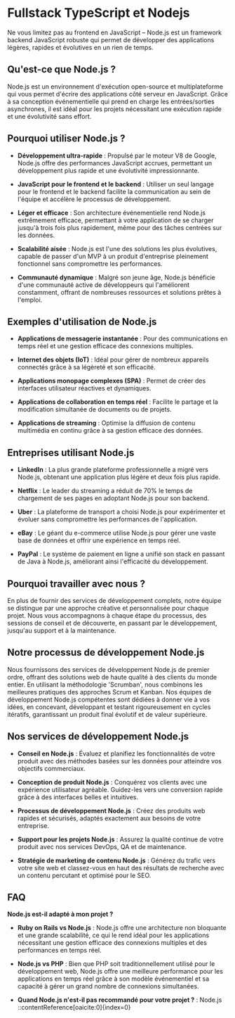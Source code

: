# Fullstack TypeScript et Nodejs

Ne vous limitez pas au frontend en JavaScript – Node.js est un framework backend JavaScript robuste qui permet de développer des applications légères, rapides et évolutives en un rien de temps.

## Qu'est-ce que Node.js ?

Node.js est un environnement d'exécution open-source et multiplateforme qui vous permet d'écrire des applications côté serveur en JavaScript. Grâce à sa conception événementielle qui prend en charge les entrées/sorties asynchrones, il est idéal pour les projets nécessitant une exécution rapide et une évolutivité sans effort.

## Pourquoi utiliser Node.js ?

- **Développement ultra-rapide** : Propulsé par le moteur V8 de Google, Node.js offre des performances JavaScript accrues, permettant un développement plus rapide et une évolutivité impressionnante.

- **JavaScript pour le frontend et le backend** : Utiliser un seul langage pour le frontend et le backend facilite la communication au sein de l'équipe et accélère le processus de développement.

- **Léger et efficace** : Son architecture événementielle rend Node.js extrêmement efficace, permettant à votre application de se charger jusqu'à trois fois plus rapidement, même pour des tâches centrées sur les données.

- **Scalabilité aisée** : Node.js est l'une des solutions les plus évolutives, capable de passer d'un MVP à un produit d'entreprise pleinement fonctionnel sans compromettre les performances.

- **Communauté dynamique** : Malgré son jeune âge, Node.js bénéficie d'une communauté active de développeurs qui l'améliorent constamment, offrant de nombreuses ressources et solutions prêtes à l'emploi.

## Exemples d'utilisation de Node.js

- **Applications de messagerie instantanée** : Pour des communications en temps réel et une gestion efficace des connexions multiples.

- **Internet des objets (IoT)** : Idéal pour gérer de nombreux appareils connectés grâce à sa légèreté et son efficacité.

- **Applications monopage complexes (SPA)** : Permet de créer des interfaces utilisateur réactives et dynamiques.

- **Applications de collaboration en temps réel** : Facilite le partage et la modification simultanée de documents ou de projets.

- **Applications de streaming** : Optimise la diffusion de contenu multimédia en continu grâce à sa gestion efficace des données.

## Entreprises utilisant Node.js

- **LinkedIn** : La plus grande plateforme professionnelle a migré vers Node.js, obtenant une application plus légère et deux fois plus rapide.

- **Netflix** : Le leader du streaming a réduit de 70% le temps de chargement de ses pages en adoptant Node.js pour son backend.

- **Uber** : La plateforme de transport a choisi Node.js pour expérimenter et évoluer sans compromettre les performances de l'application.

- **eBay** : Le géant du e-commerce utilise Node.js pour gérer une vaste base de données et offrir une expérience en temps réel.

- **PayPal** : Le système de paiement en ligne a unifié son stack en passant de Java à Node.js, améliorant ainsi l'efficacité du développement.

## Pourquoi travailler avec nous ?

En plus de fournir des services de développement complets, notre équipe se distingue par une approche créative et personnalisée pour chaque projet. Nous vous accompagnons à chaque étape du processus, des sessions de conseil et de découverte, en passant par le développement, jusqu'au support et à la maintenance.

## Notre processus de développement Node.js

Nous fournissons des services de développement Node.js de premier ordre, offrant des solutions web de haute qualité à des clients du monde entier. En utilisant la méthodologie 'Scrumban', nous combinons les meilleures pratiques des approches Scrum et Kanban. Nos équipes de développement Node.js compétentes sont dédiées à donner vie à vos idées, en concevant, développant et testant rigoureusement en cycles itératifs, garantissant un produit final évolutif et de valeur supérieure.

## Nos services de développement Node.js

- **Conseil en Node.js** : Évaluez et planifiez les fonctionnalités de votre produit avec des méthodes basées sur les données pour atteindre vos objectifs commerciaux.

- **Conception de produit Node.js** : Conquérez vos clients avec une expérience utilisateur agréable. Guidez-les vers une conversion rapide grâce à des interfaces belles et intuitives.

- **Processus de développement Node.js** : Créez des produits web rapides et sécurisés, adaptés exactement aux besoins de votre entreprise.

- **Support pour les projets Node.js** : Assurez la qualité continue de votre produit avec nos services DevOps, QA et de maintenance.

- **Stratégie de marketing de contenu Node.js** : Générez du trafic vers votre site web et classez-vous en haut des résultats de recherche avec un contenu percutant et optimisé pour le SEO.

## FAQ

**Node.js est-il adapté à mon projet ?**

- **Ruby on Rails vs Node.js** : Node.js offre une architecture non bloquante et une grande scalabilité, ce qui le rend idéal pour les applications nécessitant une gestion efficace des connexions multiples et des performances en temps réel.

- **Node.js vs PHP** : Bien que PHP soit traditionnellement utilisé pour le développement web, Node.js offre une meilleure performance pour les applications en temps réel grâce à son modèle événementiel et sa capacité à gérer un grand nombre de connexions simultanées.

- **Quand Node.js n'est-il pas recommandé pour votre projet ?** : Node.js
  ::contentReference[oaicite:0]{index=0}
 
